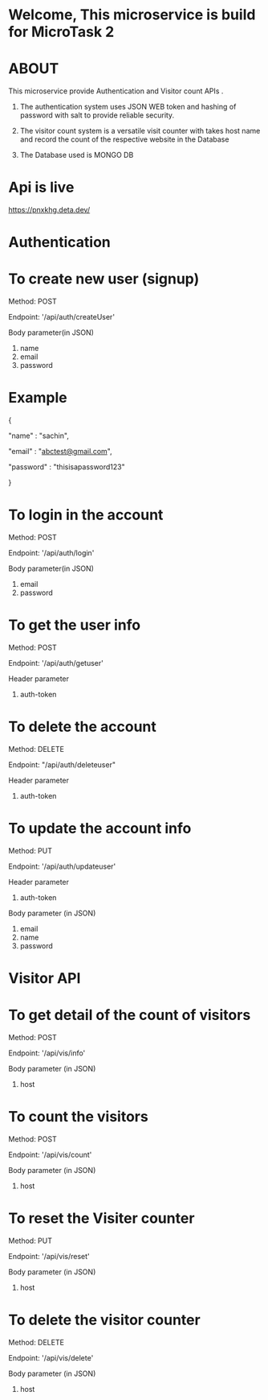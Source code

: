 # Welcome, This microservice is build for MicroTask 2

# ABOUT

This microservice provide Authentication and Visitor count APIs .

1. The authentication system uses JSON WEB token and hashing of password with salt to provide reliable security.

2. The visitor count system is a versatile visit counter with takes host name and record the count of the respective website in the Database

3. The Database used is MONGO DB

# Api is live 

https://pnxkhg.deta.dev/

# Authentication

# To create new user (signup)

Method: POST

Endpoint: '/api/auth/createUser'

Body parameter(in JSON)
1. name
2. email
3. password

# Example

{

"name" : "sachin",

"email" : "abctest@gmail.com",

"password" : "thisisapassword123"

}

# To login in the account

Method: POST

Endpoint: '/api/auth/login'

Body parameter(in JSON)
1. email
2. password

# To get the user info

Method: POST

Endpoint: '/api/auth/getuser'

Header parameter
1. auth-token

# To delete the account

Method: DELETE

Endpoint: "/api/auth/deleteuser"

Header parameter
1. auth-token

# To update the account info

Method: PUT

Endpoint: '/api/auth/updateuser'

Header parameter
1. auth-token

Body parameter (in JSON)
1. email
2. name
3. password

# Visitor API

# To get detail of the count of visitors

Method: POST

Endpoint: '/api/vis/info'

Body parameter (in JSON)
1. host

# To count the visitors

Method: POST

Endpoint: '/api/vis/count'

Body parameter (in JSON)
1. host

# To reset the Visiter counter

Method: PUT

Endpoint: '/api/vis/reset'

Body parameter (in JSON)
1. host

# To delete the visitor counter

Method: DELETE

Endpoint: '/api/vis/delete'

Body parameter (in JSON)
1. host
